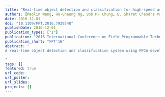 ```yaml
---
title: "Real-time object detection and classification for high-speed asymmetric-detection time-stretch optical microscopy on FPGA"
authors: [Maolin Wang, Ho-Cheung Ng, Bob MF Chung, B. Sharat Chandra Varma, Manish Kumar Jaiswal, Kevin K. Tsia, Ho Cheung Shum, Hayden Kwok-Hay So]
date: 2016-12-01
doi: "10.1109/FPT.2016.7929548"
publishDate: 2016-12-01
publication_types: ["1"]
publication: "2016 International Conference on Field Programmable Technology (FPT)"
publication_short: "FPT'16"
abstract: "
A real-time object detection and classification system using FPGA developed for high-speed asymmetric time-stretched optical microscopy (ATOM) framework is presented. Due to the massive amount of data generated by optical frontend, storing the raw data for offline post-processing is slow and impractical for the targeted single cell analysis applications. The proposed FPGA solution eliminates the need to transfer and persist the entire raw data by processing low-level signals and forming high-level images in real-time. Objects of interest are detected and segmented from the image stream and a classifier subsequently performs high-level analysis on the segmented images. When compared with existing software-based post-processing workflow, this FPGA-based approach will improve both the number of objects captured per experiment and the overall end-to-end object classification performance. The system also allows co-optimization between optical system, low-level signal processing and image analytic in a unified environment that enables new scientific discoveries previously unachievable.

"
tags: []
featured: true
url_code: 
url_poster: 
url_slides: 
projects: []
---
```

